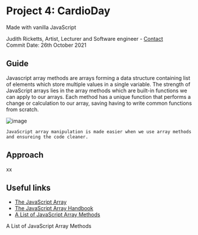 ##
# Project 4: CardioDay
Made with vanilla JavaScript

Judith Ricketts, Artist, Lecturer and Software engineer - [Contact](https://lovespictures.com/)  
Commit Date: 26th October 2021

## Guide

Javascript array methods are arrays forming a data structure containing list of elements which store multiple values in a single variable. The strength of JavaScript arrays lies in the array methods which are built-in functions we can apply to our arrays.  Each method has a unique function that performs a change or calculation to our array, saving having to write common functions from scratch.

![image](https://user-images.githubusercontent.com/25634451/139131376-f6266fd8-ceed-4380-9668-d396950ad84b.png)

<!-- elements -->
    JavaScript array manipulation is made easier when we use array methods and ensureing the code cleaner.
<!-- elements -->


## Approach

xx
 
## Useful links
* [The JavaScript Array](https://developer.mozilla.org/en-US/docs/Web/JavaScript/Reference/Global_Objects/Array) 
* [The JavaScript Array Handbook](https://www.freecodecamp.org/news/the-javascript-array-handbook/) 
* [A List of JavaScript Array Methods](https://medium.com/@mandeepkaur1/a-list-of-javascript-array-methods-145d09dd19a0) 


A List of JavaScript Array Methods
<!-- guide  https://github.com/nitishdayal/JavaScript30 -->
<!-- formatting read.me https://docs.github.com/en/github/writing-on-github/getting-started-with-writing-and-formatting-on-github/basic-writing-and-formatting-syntax -->
